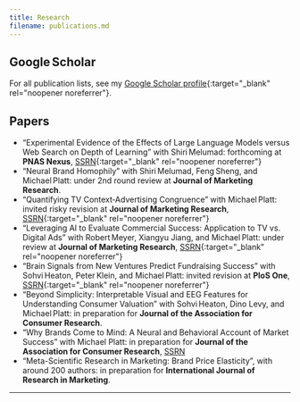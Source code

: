 ```yaml
---
title: Research
filename: publications.md
---
```


## Google Scholar

For all publication lists, see my [Google Scholar profile](https://scholar.google.com/citations?hl=ko&user=x0S_vSgAAAAJ&view_op=list_works&sortby=pubdate){:target="_blank" rel="noopener noreferrer"}.


## Papers
- “Experimental Evidence of the Effects of Large Language Models versus Web Search on Depth of Learning” with Shiri Melumad: forthcoming at **PNAS Nexus**, [SSRN](https://ssrn.com/abstract=5104064){:target="_blank" rel="noopener noreferrer"}
- “Neural Brand Homophily” with Shiri Melumad, Feng Sheng, and Michael Platt: under 2nd round review at **Journal of Marketing Research**.
- “Quantifying TV Context‑Advertising Congruence” with Michael Platt: invited risky revision at **Journal of Marketing Research**, [SSRN](https://ssrn.com/abstract=5221339){:target="_blank" rel="noopener noreferrer"}
- “Leveraging AI to Evaluate Commercial Success: Application to TV vs. Digital Ads” with Robert Meyer, Xiangyu Jiang, and Michael Platt: under review at **Journal of Marketing Research**, [SSRN](https://ssrn.com/abstract=5464434){:target="_blank" rel="noopener noreferrer"}
- “Brain Signals from New Ventures Predict Fundraising Success” with Sohvi Heaton, Peter Klein, and Michael Platt: invited revision at **PloS One**, [SSRN](https://ssrn.com/abstract=4979247){:target="_blank" rel="noopener noreferrer"}
- “Beyond Simplicity: Interpretable Visual and EEG Features for Understanding Consumer Valuation” with Sohvi Heaton, Dino Levy, and Michael Platt: in preparation for **Journal of the Association for Consumer Research**.
- “Why Brands Come to Mind: A Neural and Behavioral Account of Market Success” with Michael Platt: in preparation for **Journal of the Association for Consumer Research**, <a href="https://ssrn.com/abstract=5284379" target="_blank" rel="noopener noreferrer">SSRN</a>
- “Meta-Scientific Research in Marketing: Brand Price Elasticity”, with around 200 authors: in preparation for **International Journal of Research in Marketing**.

---
